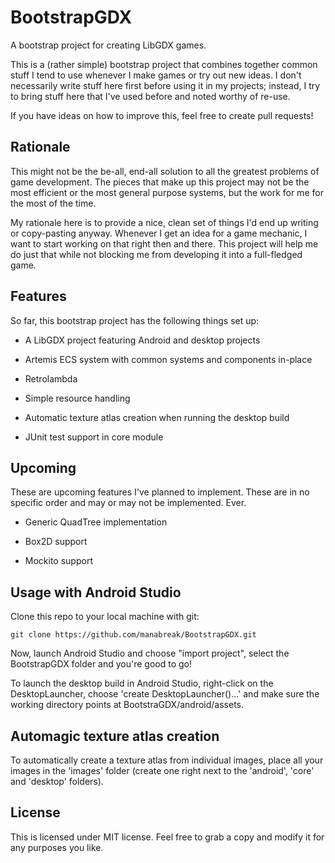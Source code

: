 # BootstrapGDX
A bootstrap project for creating LibGDX games.

This is a (rather simple) bootstrap project that combines together
common stuff I tend to use whenever I make games or try out new
ideas. I don't necessarily write stuff here first before using it
in my projects; instead, I try to bring stuff here that I've used
before and noted worthy of re-use.

If you have ideas on how to improve this, feel free to create pull requests!

## Rationale

This might not be the be-all, end-all solution to all the greatest
problems of game development. The pieces that make up this project
may not be the most efficient or the most general purpose systems,
but the work for me for the most of the time.

My rationale here is to provide a nice, clean set of things I'd
end up writing or copy-pasting anyway. Whenever I get an idea for
a game mechanic, I want to start working on that right then and there.
This project will help me do just that while not blocking me from
developing it into a full-fledged game.

## Features

So far, this bootstrap project has the following things set up:

- A LibGDX project featuring Android and desktop projects

- Artemis ECS system with common systems and components in-place

- Retrolambda

- Simple resource handling

- Automatic texture atlas creation when running the desktop build

- JUnit test support in core module

## Upcoming

These are upcoming features I've planned to implement. These are
in no specific order and may or may not be implemented. Ever.

- Generic QuadTree implementation

- Box2D support

- Mockito support

## Usage with Android Studio

Clone this repo to your local machine with git:

    git clone https://github.com/manabreak/BootstrapGDX.git

Now, launch Android Studio and choose "import project", select the
BootstrapGDX folder and you're good to go!

To launch the desktop build in Android Studio, right-click on the
DesktopLauncher, choose 'create DesktopLauncher()...' and make sure
the working directory points at BootstraGDX/android/assets.

## Automagic texture atlas creation

To automatically create a texture atlas from individual images, place
all your images in the 'images' folder (create one right next to the
'android', 'core' and 'desktop' folders).

## License

This is licensed under MIT license. Feel free to grab a copy and modify
it for any purposes you like.
